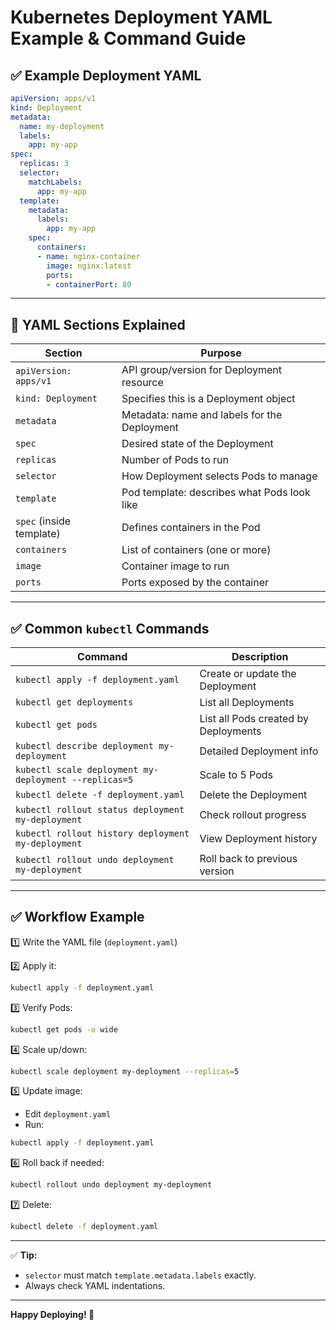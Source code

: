 # Kubernetes Deployment YAML Example & Command Guide

## ✅ Example Deployment YAML

```yaml
apiVersion: apps/v1
kind: Deployment
metadata:
  name: my-deployment
  labels:
    app: my-app
spec:
  replicas: 3
  selector:
    matchLabels:
      app: my-app
  template:
    metadata:
      labels:
        app: my-app
    spec:
      containers:
      - name: nginx-container
        image: nginx:latest
        ports:
        - containerPort: 80
```

---

## 📌 YAML Sections Explained

| Section                  | Purpose                                      |
| ------------------------ | -------------------------------------------- |
| `apiVersion: apps/v1`    | API group/version for Deployment resource    |
| `kind: Deployment`       | Specifies this is a Deployment object        |
| `metadata`               | Metadata: name and labels for the Deployment |
| `spec`                   | Desired state of the Deployment              |
| `replicas`               | Number of Pods to run                        |
| `selector`               | How Deployment selects Pods to manage        |
| `template`               | Pod template: describes what Pods look like  |
| `spec` (inside template) | Defines containers in the Pod                |
| `containers`             | List of containers (one or more)             |
| `image`                  | Container image to run                       |
| `ports`                  | Ports exposed by the container               |

---

## ✅ Common `kubectl` Commands

| Command                                               | Description                          |
| ----------------------------------------------------- | ------------------------------------ |
| `kubectl apply -f deployment.yaml`                    | Create or update the Deployment      |
| `kubectl get deployments`                             | List all Deployments                 |
| `kubectl get pods`                                    | List all Pods created by Deployments |
| `kubectl describe deployment my-deployment`           | Detailed Deployment info             |
| `kubectl scale deployment my-deployment --replicas=5` | Scale to 5 Pods                      |
| `kubectl delete -f deployment.yaml`                   | Delete the Deployment                |
| `kubectl rollout status deployment my-deployment`     | Check rollout progress               |
| `kubectl rollout history deployment my-deployment`    | View Deployment history              |
| `kubectl rollout undo deployment my-deployment`       | Roll back to previous version        |

---

## ✅ Workflow Example

1️⃣ Write the YAML file (`deployment.yaml`)

2️⃣ Apply it:

```bash
kubectl apply -f deployment.yaml
```

3️⃣ Verify Pods:

```bash
kubectl get pods -o wide
```

4️⃣ Scale up/down:

```bash
kubectl scale deployment my-deployment --replicas=5
```

5️⃣ Update image:

* Edit `deployment.yaml`
* Run:

```bash
kubectl apply -f deployment.yaml
```

6️⃣ Roll back if needed:

```bash
kubectl rollout undo deployment my-deployment
```

7️⃣ Delete:

```bash
kubectl delete -f deployment.yaml
```

---

✅ **Tip:**

* `selector` must match `template.metadata.labels` exactly.
* Always check YAML indentations.

---

**Happy Deploying! 🚀**
